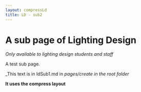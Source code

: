 ```yaml
---
layout: compressLd
title: LD - sub2
---
```

# A sub page of Lighting Design

*_Only available to lighting design students and staff_*

A test sub page.

_This text is in ldSub1.md in _pages/create in the root folder_

**It uses the compress layout**
